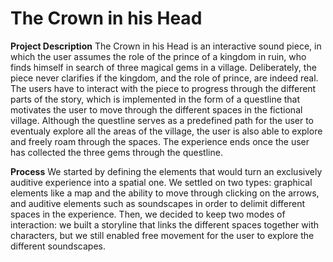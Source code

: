 # The Crown in his Head
**Project Description**
The Crown in his Head is an interactive sound piece, in which the user assumes the role of the prince of a kingdom in ruin, who finds himself in search of three magical gems in a village. Deliberately, the piece never clarifies if the kingdom, and the role of prince, are indeed real. The users have to interact with the piece to progress through the different parts of the story, which is implemented in the form of a questline that motivates the user to move through the different spaces in the fictional village. Although the questline serves as a predefined path for the user to eventualy explore all the areas of the village, the user is also able to explore and freely roam through the spaces. The experience ends once the user has collected the three gems through the questline.

**Process**
We started by defining the elements that would turn an exclusively auditive experience into a spatial one. We settled on two types: graphical elements like a map and the ability to move through clicking on the arrows, and auditive elements such as soundscapes in order to delimit different spaces in the experience. Then, we decided to keep two modes of interaction: we built a storyline that links the different spaces together with characters, but we still enabled free movement for the user to explore the different soundscapes. 
